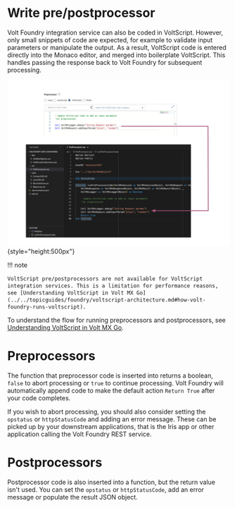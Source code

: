 # Write pre/postprocessor

Volt Foundry integration service can also be coded in VoltScript. However, only small snippets of code are expected, for example to validate input parameters or manipulate the output. As a result, VoltScript code is entered directly into the Monaco editor, and merged into boilerplate VoltScript. This handles passing the response back to Volt Foundry for subsequent processing.

![PreProcessor](../../assets/images/VSPrePostProcessor.svg){style="height:500px"}

!!! note

    VoltScript pre/postprocessors are not available for VoltScript integration services. This is a limitation for performance reasons, see [Understanding VoltScript in Volt MX Go](../../topicguides/foundry/voltscript-architecture.md#how-volt-foundry-runs-voltscript).

To understand the flow for running preprocessors and postprocessors, see [Understanding VoltScript in Volt MX Go](../../topicguides/foundry/voltscript-architecture.md#how-volt-foundry-runs-preprocessors-and-postprocessors).

# Preprocessors

The function that preprocessor code is inserted into returns a boolean, `false` to abort processing or `true` to continue processing. Volt Foundry will automatically append code to make the default action `Return True` after your code completes.

If you wish to abort processing, you should also consider setting the `opstatus` or `httpStatusCode` and adding an error message. These can be picked up by your downstream applications, that is the Iris app or other application calling the Volt Foundry REST service.

# Postprocessors

Postprocessor code is also inserted into a function, but the return value isn't used. You can set the `opstatus` or `httpStatusCode`, add an error message or populate the result JSON object.